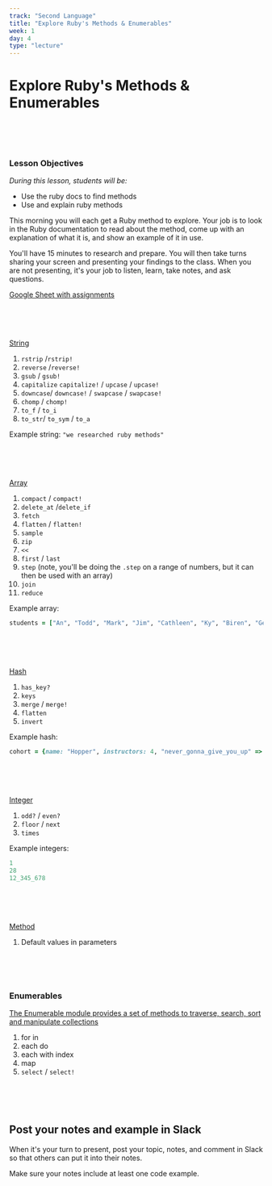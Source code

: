 ```yaml
---
track: "Second Language"
title: "Explore Ruby's Methods & Enumerables"
week: 1
day: 4
type: "lecture"
---
```



# Explore Ruby's Methods & Enumerables

<br>
<br>
<br>

### Lesson Objectives
_During this lesson, students will be:_
- Use the ruby docs to find methods
- Use and explain ruby methods


This morning you will each get a Ruby method to explore. Your job is to look in the Ruby documentation to read about the method, come up with an explanation of what it is, and show an example of it in use.

You'll have 15 minutes to research and prepare. You will then take turns sharing your screen and presenting your findings to the class. When you are not presenting, it's your job to listen, learn, take notes, and ask questions.

[Google Sheet with assignments](https://docs.google.com/spreadsheets/d/1aDxGP2wm_CBdCWGcq09-ZIyt2TltSuayVes4x0wgGbI/edit?usp=sharing)

<br>
<br>
<br>

[String](http://ruby-doc.org/core-2.5.5/String.html)

1. `rstrip` /`rstrip!`
2. `reverse` /`reverse!`
3. `gsub` / `gsub!`
4. `capitalize` `capitalize!` / `upcase` / `upcase!`
5. `downcase`/ `downcase!` / `swapcase` / `swapcase!`
6. `chomp` / `chomp!`
7. `to_f` / `to_i`
8. `to_str`/ `to_sym` / `to_a`

Example string: `"we researched ruby methods"`

<br>
<br>
<br>

[Array](http://ruby-doc.org/core-2.5.5/Array.html)

1. `compact` / `compact!`
1. `delete_at` /`delete_if`
1. `fetch`
1. `flatten` / `flatten!`
1. `sample`
1. `zip`
1. `<<`
1. `first` / `last`
1. `step` (note, you'll be doing the `.step` on a range of numbers, but it can then be used with an array)
1. `join`
1. `reduce`

Example array:
```ruby
students = ["An", "Todd", "Mark", "Jim", "Cathleen", "Ky", "Biren", "Geraldine", "Hanna", "Dylan", "Sheila", "Charles", "Soniya", "Jerrica", "Ellen", "Lenin", "Adam", "Stanley", "Matthew", "Anthony", "Joe", "Emily", "Amanda"]
```


<br>
<br>
<br>

[Hash](http://ruby-doc.org/core-2.5.5/Hash.html)

1. `has_key?`
1. `keys`
1. `merge` / `merge!`
1. `flatten`
1. `invert`

Example hash:
```ruby
cohort = {name: "Hopper", instructors: 4, "never_gonna_give_you_up" => "favorite song", most_played_song: "Freebird", instructors: ["Matt", "Thom", "Karolin", "Kristyn"], 100 => 200}
```

<br>
<br>
<br>


[Integer](http://ruby-doc.org/core-2.5.5/Integer.html)

1. `odd?` / `even?`
1. `floor` / `next`
1. `times`

Example integers:
```ruby
1
28
12_345_678
```

<br>
<br>
<br>

[Method](http://www.skorks.com/2009/08/method-arguments-in-ruby/)
1. Default values in parameters

<br>
<br>
<br>

### Enumerables

[The Enumerable module provides a set of methods to traverse, search, sort and manipulate collections](http://ruby.bastardsbook.com/chapters/enumerables/)
1. for in
1. each do
1. each with index
1. map
1. `select` / `select!`

<br>
<br>
<br>



## Post your notes and example in Slack

When it's your turn to present, post your topic, notes, and comment in Slack so that others can put it into their notes. 


Make sure your notes include at least one code example.

<br>
<br>
<br>

